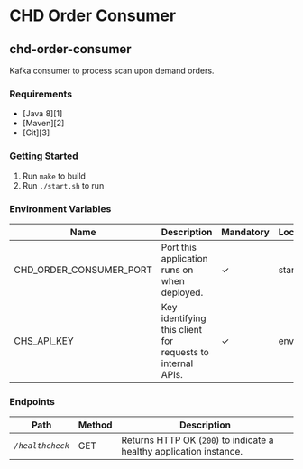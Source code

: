 # CHD Order Consumer

## chd-order-consumer
Kafka consumer to process scan upon demand orders.

### Requirements
* [Java 8][1]
* [Maven][2]
* [Git][3]

### Getting Started
1. Run `make` to build
2. Run `./start.sh` to run

### Environment Variables
Name | Description | Mandatory | Location
--- | --- | --- | ---
CHD_ORDER_CONSUMER_PORT | Port this application runs on when deployed. | ✓ | start.sh
CHS_API_KEY | Key identifying this client for requests to internal APIs. |✓|env var|

### Endpoints
Path | Method | Description
--- | --- | ---
*`/healthcheck`* | GET | Returns HTTP OK (`200`) to indicate a healthy application instance.
